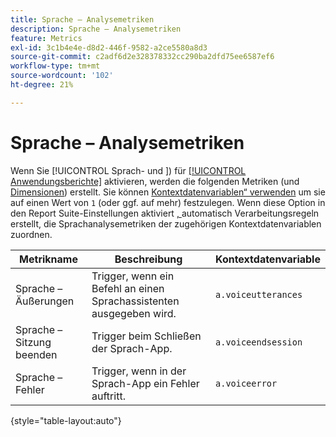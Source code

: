 ```yaml
---
title: Sprache – Analysemetriken
description: Sprache – Analysemetriken
feature: Metrics
exl-id: 3c1b4e4e-d8d2-446f-9582-a2ce5580a8d3
source-git-commit: c2adf6d2e328378332cc290ba2dfd75ee6587ef6
workflow-type: tm+mt
source-wordcount: '102'
ht-degree: 21%

---
```


# Sprache – Analysemetriken

Wenn Sie [!UICONTROL Sprach- und &#x200B;]) für [[!UICONTROL Anwendungsberichte]](/help/admin/admin/c-manage-report-suites/c-edit-report-suites/app-reporting.md) aktivieren, werden die folgenden Metriken (und [Dimensionen](../dimensions/voice-dimensions.md)) erstellt. Sie können [Kontextdatenvariablen“ verwenden](/help/implement/vars/page-vars/contextdata.md) um sie auf einen Wert von `1` (oder ggf. auf mehr) festzulegen. Wenn diese Option in den Report Suite-Einstellungen aktiviert [, ](/help/admin/admin/c-manage-report-suites/c-edit-report-suites/general/processing-rules/pr-overview.md) automatisch Verarbeitungsregeln erstellt, die Sprachanalysemetriken der zugehörigen Kontextdatenvariablen zuordnen.

| Metrikname | Beschreibung | Kontextdatenvariable |
| --- | --- | --- |
| Sprache – Äußerungen | Trigger, wenn ein Befehl an einen Sprachassistenten ausgegeben wird. | `a.voiceutterances` |
| Sprache – Sitzung beenden | Trigger beim Schließen der Sprach-App. | `a.voiceendsession` |
| Sprache – Fehler | Trigger, wenn in der Sprach-App ein Fehler auftritt. | `a.voiceerror` |

{style="table-layout:auto"}

